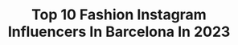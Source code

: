 ---
title: Top 10 Fashion Instagram Influencers In Barcelona In 2023
description: >-
  Find top fashion Instagram influencers in Barcelona in 2023. Most popular hashtags: #fashion #barcelona #model #love.
platform: Instagram
hits: 144
text_top: See the best Instagram accounts on inBeat.
text_bottom: Our database has 144 Instagram influencers like this in Barcelona, Spain for you to pitch.
profiles:
  - username: "yasmineerosee"
    fullname: >-
      Laiba 🙋🏻‍♀️
    bio: >-
      💙•Lover of life and travel• 📩•DM Collab• 🌈•Food • Hotelier• ✈️•Travel•
    location: "Spain"
    followers: 20202
    engagement: 402
    commentsToLikes: 0.044857
    id: ck15ugw82n4kc0i19n3o549u1
    verified: false
    hashtags: "#cuarentena, #spain, #desiculture, #travelgram"
  - username: "danirull.official"
    fullname: >-
      danielrull
    bio: >-
      HAIR & MAKEUP ARTIST / DIOR / CREATIVE DIRECTOR / CASTING DIRECTOR Barcelona/Zurich
    location: "Spain"
    followers: 19043
    engagement: 368
    commentsToLikes: 0.095710
    id: ck0w0ii8tedh20i19eb5soii8
    verified: false
    hashtags: "#hairstyle, #instafashion, #fashionblogger, #production"
  - username: "victorlorente"
    fullname: >-
      Víctor Lorente
    bio: >-
      #Madrid📍 (MA) @masqmodacanarias @trafficmodels 🇪🇸 @modelwerk 🇩🇪 @ilovemodelsmngt 🇮🇹 - contact: vlorente6@gmail.com
    location: "Spain"
    followers: 19490
    engagement: 185
    commentsToLikes: 0.029281
    id: ckap354os1lr60i7883mt1rlp
    verified: false
    hashtags: "#fashion, #barcelona, #tb, #model"
  - username: "madeinvideo"
    fullname: >-
      Destination wedding Filmmakers
    bio: >-
      🎥 Couple & creative team 👫 Jonas&Esther 📍From Mallorca to the 🌍 📃info@madeinvideo.es 2021: Venice/ Florence/Gibraltar/Santorini/Amalfi/Miami
    location: "Spain"
    followers: 11432
    engagement: 341
    commentsToLikes: 0.139225
    id: ck0vw0remrlbq0i190kon7770
    verified: false
    hashtags: "#weddingfilm, #destinationweddingplanner, #weddingphotographer, #spainwedding"
  - username: "marynacanalda"
    fullname: >-
      
    bio: >-
      ❤Made in Ukraine ♡Barcelona 📍España 📩Colab: marcan8585@gmail.com 🗨Castellano, ruso
    location: "Spain"
    followers: 10587
    engagement: 401
    commentsToLikes: 0.046368
    id: ck8tdtu114qvq0j788gryynpq
    verified: false
    hashtags: "#paisajes, #sunset, #mar, #like"
  - username: "ipmoreno"
    fullname: >-
      ɪsᴀᴀᴄ ᴍᴏʀᴇɴᴏ
    bio: >-
      🏝ⒺⓃⒺⓇⒾⒻⒺ👦🏼 🇮🇨 @masqmodacanarias [MA] 🇺🇸 @elitemiami •ᴍɪᴀ 🇺🇸 @statemgmt •ʟᴀ•ɴʏ 🇪🇸 @youmodelsmngt •ᴍᴀᴅ•ʙᴄɴ 🇮🇹 @dmanagementgroup •ᴍɪʟ 🇲🇽 @quetarojas •ᴍᴇx
    location: "Spain"
    followers: 23902
    engagement: 1728
    commentsToLikes: 0.049458
    id: ck6u87urbpxto0j71rxi2wge3
    verified: false
    hashtags: "#fitness, #newcampaign, #modelphotography, #shoot"
  - username: "liahbk"
    fullname: >-
      Lia
    bio: >-
      🇩🇪🇬🇧🇪🇸 La vida virtual no es la vida real❗️ Journalist | Model | Reporter🎥 Digital Communication IM CLINIC 👩🏼‍🎓Periodismo & Comunicación
    location: "Spain"
    followers: 21087
    engagement: 213
    commentsToLikes: 0.125190
    id: ck14kgdv1pe340i195h6kxhsx
    verified: false
    hashtags: "#inspo, #outfitinspiration, #oton, #snow"
  - username: "eldiosdelostres"
    fullname: >-
      ☆☆☆EL DIOS DE LOS TRES☆☆☆
    bio: >-
      Im #illustrator #artist based Madrid/Barcelona. Especialista en #murales y #diseño Para colaboraciones y propuestas: eldiosdelostres@gmail.com
    location: "Spain"
    followers: 19805
    engagement: 269
    commentsToLikes: 0.063411
    id: ck5zpteixtb4k0i140wqc9ygd
    verified: false
    hashtags: "#ilustracion, #artist, #madrid, #ilustragram"
  - username: "romerodaniela_"
    fullname: >-
      Daniela Paola
    bio: >-
      Lover of good vibes! 🤘🏻
    location: "Spain"
    followers: 3291
    engagement: 919
    commentsToLikes: 0.084289
    id: ck5q0pg2f742h0i11rnkixjcq
    verified: false
    hashtags: "#modellife, #barcelona, #fashion, #love"
  - username: "mironbococi"
    fullname: >-
      Miron Bococi
    bio: >-
      ❤Horses ❤@eleena_ng
    location: "Spain"
    followers: 17937
    engagement: 660
    commentsToLikes: 0.026628
    id: ck6u3l432yep60j71j36akepa
    verified: false
    hashtags: "#horse, #equine, #nature, #horselove"
---